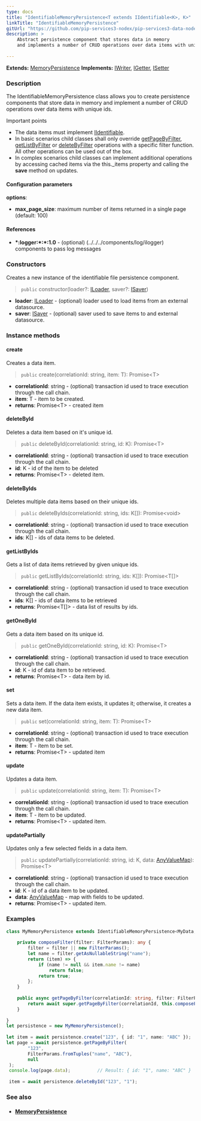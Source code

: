 ```yaml
---
type: docs
title: "IdentifiableMemoryPersistence<T extends IIdentifiable<K>, K>"
linkTitle: "IdentifiableMemoryPersistence"
gitUrl: "https://github.com/pip-services3-nodex/pip-services3-data-nodex"
description: >
    Abstract persistence component that stores data in memory
    and implements a number of CRUD operations over data items with unique ids.
    
---
```


**Extends:** [MemoryPersistence<T>](memory_persistence)
**Implements:** [IWriter](../../core/iwriter), [IGetter](../../core/igetter), [ISetter](../../core/isetter)

### Description

The IdentifiableMemoryPersistence class allows you to create persistence components that store data in memory and implement a number of CRUD operations over data items with unique ids.

Important points

- The data items must implement [IIdentifiable](../../../commons/data/iidentifiable).
- In basic scenarios child classes shall only override [getPageByFilter](../memory_persistence/#getpagebyfilter), [getListByFilter](../memory_persistence/#getlistbyfilter) or [deleteByFilter](../memory_persistence/#deletebyfilter) operations with a specific filter function. All other operations can be used out of the box. 
- In complex scenarios child classes can implement additional operations by accessing cached items via the this._items property and calling the **save** method on updates.

#### Configuration parameters

**options**:
- **max_page_size**: maximum number of items returned in a single page (default: 100)

#### References
- **\*:logger:\*:\*:1.0** - (optional) (../../../components/log/ilogger) components to pass log messages

### Constructors
Creates a new instance of the identifiable file persistence component.

> `public` constructor(loader?: [ILoader<T>](../../core/iloader), saver?: [ISaver<T>](../../core/isaver))

- **loader**: [ILoader<T>](../../core/iloader) - (optional) loader used to load items from an external datasource.
- **saver**: [ISaver<T>](../../core/isaver) - (optional) saver used to save items to  and external datasource.


### Instance methods

#### create
Creates a data item.

> `public` create(correlationId: string, item: T): Promise\<T\>

- **correlationId**: string - (optional) transaction id used to trace execution through the call chain.
- **item**: T - item to be created.
- **returns**: Promise\<T\> - created item


#### deleteById
Deletes a data item based on it's unique id.

> `public` deleteById(correlationId: string, id: K): Promise\<T\>

- **correlationId**: string - (optional) transaction id used to trace execution through the call chain.
- **id**: K -  id of the item to be deleted
- **returns**: Promise\<T\> - deleted item.


#### deleteByIds
Deletes multiple data items based on their unique ids.

> `public` deleteByIds(correlationId: string, ids: K[]): Promise\<void\>

- **correlationId**: string - (optional) transaction id used to trace execution through the call chain.
- **ids**: K[] -  ids of data items to be deleted.


#### getListByIds
Gets a list of data items retrieved by given unique ids.

> `public` getListByIds(correlationId: string, ids: K[]): Promise\<T[]\>

- **correlationId**: string - (optional) transaction id used to trace execution through the call chain.
- **ids**: K[] -  ids of data items to be retrieved
- **returns**: Promise\<T[]\> - data list of results by ids.


#### getOneById
Gets a data item based on its unique id.

> `public` getOneById(correlationId: string, id: K): Promise\<T\>

- **correlationId**: string - (optional) transaction id used to trace execution through the call chain.
- **id**: K - id of data item to be retrieved.
- **returns**: Promise\<T\> - data item by id.


#### set
Sets a data item. If the data item exists, it updates it; otherwise, it creates a new data item.

> `public` set(correlationId: string, item: T): Promise\<T\>

- **correlationId**: string - (optional) transaction id used to trace execution through the call chain.
- **item**: T - item to be set.
- **returns**: Promise\<T\> - updated item


#### update
Updates a data item.

> `public` update(correlationId: string, item: T): Promise\<T\>

- **correlationId**: string - (optional) transaction id used to trace execution through the call chain.
- **item**: T - item to be updated.
- **returns**: Promise\<T\> - updated item.


#### updatePartially
Updates only a few selected fields in a data item.

> `public` updatePartially(correlationId: string, id: K, data: [AnyValueMap](../../../commons/data/any_value_map)): Promise\<T\>

- **correlationId**: string - (optional) transaction id used to trace execution through the call chain.
- **id**: K - id of a data item to be updated.
- **data**: [AnyValueMap](../../../commons/data/any_value_map) - map with fields to be updated.
- **returns**: Promise\<T\> - updated item.

### Examples

```typescript
class MyMemoryPersistence extends IdentifiableMemoryPersistence<MyData, string> {
  
    private composeFilter(filter: FilterParams): any {
        filter = filter || new FilterParams();
        let name = filter.getAsNullableString("name");
        return (item) => {
            if (name != null && item.name != name)
                return false;
            return true;
        };
    }
  
    public async getPageByFilter(correlationId: string, filter: FilterParams, paging: PagingParams): DataPage<MyData> {
        return await super.getPageByFilter(correlationId, this.composeFilter(filter), paging, null, null);
    }
  
}
let persistence = new MyMemoryPersistence();
     
let item = await persistence.create("123", { id: "1", name: "ABC" });
let page = await persistence.getPageByFilter(
        "123",
        FilterParams.fromTuples("name", "ABC"),
        null
 );
 console.log(page.data);          // Result: { id: "1", name: "ABC" }
     
 item = await persistence.deleteById("123", "1");

```

### See also
- #### [MemoryPersistence](../memory_persistence)
